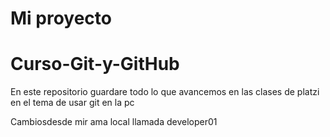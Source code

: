 # Mi proyecto
# Curso-Git-y-GitHub
En este repositorio guardare todo lo que avancemos en las clases de platzi en el tema de usar git en la pc


Cambiosdesde mir ama local llamada developer01